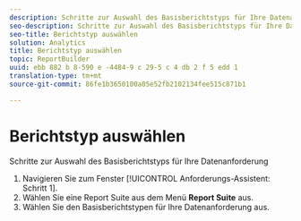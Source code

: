 ```yaml
---
description: Schritte zur Auswahl des Basisberichtstyps für Ihre Datenanforderung
seo-description: Schritte zur Auswahl des Basisberichtstyps für Ihre Datenanforderung
seo-title: Berichtstyp auswählen
solution: Analytics
title: Berichtstyp auswählen
topic: ReportBuilder
uuid: ebb 882 b 8-590 e -4484-9 c 29-5 c 4 db 2 f 5 edd 1
translation-type: tm+mt
source-git-commit: 86fe1b3650100a05e52fb2102134fee515c871b1

---
```



# Berichtstyp auswählen

Schritte zur Auswahl des Basisberichtstyps für Ihre Datenanforderung

1.  Navigieren Sie zum Fenster [!UICONTROL Anforderungs-Assistent: Schritt 1].
1.  Wählen Sie eine Report Suite aus dem Menü **Report Suite** aus.
1. Wählen Sie den Basisberichtstypen für Ihre Datenanforderung aus.
